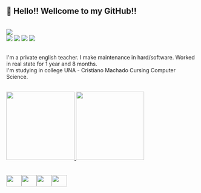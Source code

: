 ## 👋 Hello!! Wellcome to my GitHub!!
<br />
<div> 
<img src="https://media.discordapp.net/attachments/809859823872376903/887936642260819988/Passaporte-react-js.png" />
</div>

<div> 
<!--   <a href="https://www.youtube.com/channel/UC_-uuuZbY0AAt9CViNzvc-Q" target="_blank"><img src="https://img.shields.io/badge/YouTube-FF0000?style=for-the-badge&logo=youtube&logoColor=white" target="_blank"></a> -->
  <a href="https://bit.ly/MarceloLaurentinoLinkedIn" target="_blank"><img src="https://img.shields.io/badge/-LinkedIn-%230077B5?style=for-the-badge&logo=linkedin&logoColor=white" target="_blank"></a> 
  <a href = "mailto:marcelolaurentinomelo@gmail.com"><img src="https://img.shields.io/badge/Microsoft_Outlook-0078D4?style=for-the-badge&logo=microsoft-outlook&logoColor=white" target="_blank"></a>
 <a href="https://discord.com/" target="_blank"><img src="https://img.shields.io/badge/Discord-7289DA?style=for-the-badge&logo=discord&logoColor=white" target="_blank"></a> 
  <a href="https://www.instagram.com/marcelol4urentino/" target="_blank"><img src="https://img.shields.io/badge/-Instagram-%23E4405F?style=for-the-badge&logo=instagram&logoColor=white" target="_blank"></a>
<!--  	<a href="https://www.twitch.tv/rafaballerinii" target="_blank"><img src="https://img.shields.io/badge/Twitch-9146FF?style=for-the-badge&logo=twitch&logoColor=white" target="_blank"></a> -->
  
  
</div>

<br />

<p>
  I'm a private english teacher. I make maintenance in hard/software. Worked in real state for 1 year and 8 months.  <br />	
  I'm studying in college UNA - Cristiano Machado Cursing Computer Science. <br />
</p>
<br />
<div>
  <a href="https://github.com/marclaurents">
  <img height="180em" src="https://github-readme-stats.vercel.app/api?username=marclaurents&show_icons=true&theme=react&include_all_commits=true&count_private=true&custom_title=Estatísticas do meu perfil"/>
  <img height="180em" src="https://github-readme-stats.vercel.app/api/top-langs/?username=marclaurents&layout=compact&langs_count=7&theme=react&custom_title=Linguagens mais utilizadas"/>
</div><br />

<div style="display: flex; align-items: center">
  <img align="center" src="https://cdn.jsdelivr.net/gh/devicons/devicon/icons/css/css-original.svg" height="30" width="40" style="margin-top: 20px"/>
  <img align="center" src="https://cdn.jsdelivr.net/gh/devicons/devicon/icons/html/html-original.svg" height="30" width="40" style="margin-top: 20px"/>
  <img align="center" src="https://cdn.jsdelivr.net/gh/devicons/devicon/icons/javascript/javascript-original.svg" height="30" width="40" style="margin-top: 20px"/>
  <img align="center" src="https://cdn.jsdelivr.net/gh/devicons/devicon/icons/java/java-original.svg" height="30" width="40" style="margin-top: 20px"/>
  
  
  
</div>
<br />
 
##

